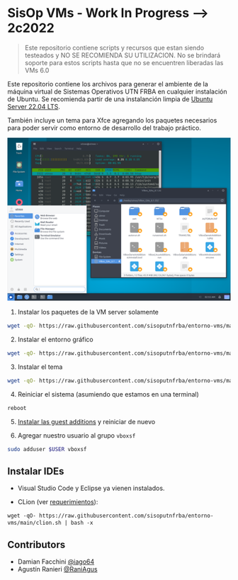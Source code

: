 # SisOp VMs - Work In Progress --> 2c2022

> Este repositorio contiene scripts y recursos que estan siendo testeados y NO SE RECOMIENDA SU UTILIZACION. No se brindará soporte para estos scripts hasta que no se encuentren liberadas las VMs 6.0

Este repositorio contiene los archivos para generar el ambiente de la máquina virtual de Sistemas Operativos UTN FRBA en cualquier instalación de Ubuntu. Se recomienda partir de una instalanción limpia de [Ubuntu Server 22.04 LTS](https://ubuntu.com/download/server).

También incluye un tema para Xfce agregando los paquetes necesarios para poder servir como entorno de desarrollo del trabajo práctico.

![result](.img/result.png)

1. Instalar los paquetes de la VM server solamente

```bash
wget -qO- https://raw.githubusercontent.com/sisoputnfrba/entorno-vms/main/base-server.sh | bash -x
```

2. Instalar el entorno gráfico

```bash
wget -qO- https://raw.githubusercontent.com/sisoputnfrba/entorno-vms/main/interfaz-grafica.sh | bash -x
```

3. Instalar el tema

```bash
wget -qO- https://raw.githubusercontent.com/sisoputnfrba/entorno-vms/main/theme.sh | bash -x
```

4. Reiniciar el sistema (asumiendo que estamos en una terminal)
```bash
reboot
```

5. [Instalar las guest additions](https://faq.utnso.com.ar/guest-additions) y reiniciar de nuevo

6. Agregar nuestro usuario al grupo `vboxsf`

```bash
sudo adduser $USER vboxsf
```

## Instalar IDEs

- Visual Studio Code y Eclipse ya vienen instalados.

- CLion (ver [requerimientos]):
```
wget -qO- https://raw.githubusercontent.com/sisoputnfrba/entorno-vms/main/clion.sh | bash -x
```

[requerimientos]: https://www.jetbrains.com/help/clion/installation-guide.html

## Contributors

- Damian Facchini [@iago64](https://github.com/iago64)
- Agustín Ranieri [@RaniAgus](https://github.com/RaniAgus)
